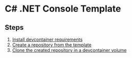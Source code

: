# C\# .NET Console Template

## Steps

1. [Install devcontainer requirements](https://code.visualstudio.com/docs/devcontainers/containers#_installation)
2. [Create a repository from the template](https://docs.github.com/en/repositories/creating-and-managing-repositories/creating-a-repository-from-a-template#creating-a-repository-from-a-template)
3. [Clone the created repository in a devcontainer volume](https://code.visualstudio.com/docs/devcontainers/containers#_clone-repository-in-a-volume)
